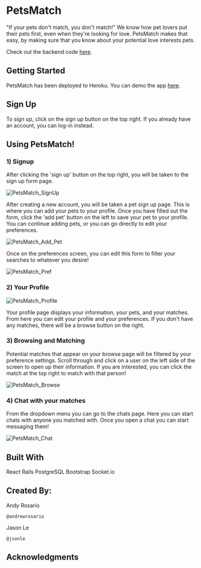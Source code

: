 # PetsMatch
"If your pets don't match, you don't match!" We know how pet lovers put their pets first, even when they're looking for love. PetsMatch makes that easy, by making sure that you know about your potential love interests pets.

Check out the backend code [here](https://github.com/andrewrosario/petsmatch-backend).

## Getting Started
PetsMatch has been deployed to Heroku. You can demo the app [here](https://petsmatch-frontend.herokuapp.com/).

## Sign Up
To sign up, click on the sign up button on the top right. If you already have an account, you can log-in instead.

## Using PetsMatch!

### 1) Signup
After clicking the 'sign up' button on the top right, you will be taken to the sign up form page. 

![PetsMatch_SignUp](https://media.giphy.com/media/YRKXg2T5Iv1iXKj3Cg/source.gif)

After creating a new account, you will be taken a pet sign up page. This is where you can add your pets to your profile.
Once you have filled out the form, click the 'add pet' button on the left to save your pet to your profile. You can continue adding pets, or you can go directly to edit your preferences.

![PetsMatch_Add_Pet](https://media.giphy.com/media/TiIdAH1et2ZWTbsOjX/source.gif)

Once on the preferences screen, you can edit this form to filter your searches to whatever you desire!

![PetsMatch_Pref](https://media.giphy.com/media/MF0kz3mRAkKVfC8pyK/source.gif)

### 2) Your Profile

![PetsMatch_Profile](https://media.giphy.com/media/kg6oTKL517WCqF7TuW/source.gif)

Your profile page displays your information, your pets, and your matches. From here you can edit your profile and your preferences.
If you don't have any matches, there will be a browse button on the right. 

### 3) Browsing and Matching

Potential matches that appear on your browse page will be filtered by your preference settings. Scroll through and click on a user on the left side of the screen to open up their information. If you are interested, you can click the match at the top right to match with that person!

![PetsMatch_Browse](https://media.giphy.com/media/U7ha6eRIYTAocCUWKC/source.gif)

### 4) Chat with your matches

From the dropdown menu you can go to the chats page. Here you can start chats with anyone you matched with. Once you open a chat you can start messaging them!

![PetsMatch_Chat](https://media.giphy.com/media/f5qRcUrNwvFkJsPAis/source.gif)


## Built With
React
Rails
PostgreSQL
Bootstrap
Socket.io


## Created By:
Andy Rosario
```
@andrewrosario
```

Jason Le
```
@jsonle
```

## Acknowledgments
